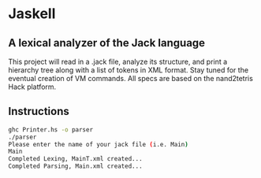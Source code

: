
Jaskell
================================

A lexical analyzer of the Jack language
---------------------------------------
This project will read in a .jack file, analyze its structure, and print a hierarchy tree
along with a list of tokens in XML format. Stay tuned for the eventual creation of VM commands. All specs are based on the nand2tetris Hack platform.

Instructions
---------------------------------------
```bash
ghc Printer.hs -o parser
./parser
Please enter the name of your jack file (i.e. Main)
Main
Completed Lexing, MainT.xml created...
Completed Parsing, Main.xml created...
```
